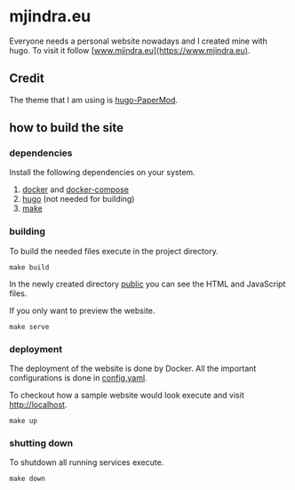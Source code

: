 # mjindra.eu

Everyone needs a personal website nowadays and I created mine with hugo. To visit it follow [www.mjindra.eu](https://www.mjindra.eu).

## Credit

The theme that I am using is [hugo-PaperMod](https://github.com/adityatelange/hugo-PaperMod).

## how to build the site

### dependencies

Install the following dependencies on your system.

1. [docker](https://docs.docker.com/engine/install/) and [docker-compose](https://docs.docker.com/compose/install/)
2. [hugo](https://gohugo.io/getting-started/installing/) (not needed for building)
3. [make](https://www.gnu.org/software/make/)

### building

To build the needed files execute in the project directory.

```
make build
```

In the newly created directory [public](public) you can see the HTML and JavaScript files.

If you only want to preview the website.

```
make serve
```

### deployment

The deployment of the website is done by Docker. All the important configurations is done in [config.yaml](config.yaml).

To checkout how a sample website would look execute and visit [http://localhost](http://localhost).

```
make up
```

### shutting down

To shutdown all running services execute.

```
make down
```


